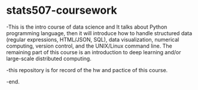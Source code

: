 # stats507-coursework
-This is the intro course of data science and It talks about Python programming language, then it will introduce how to handle structured data (regular expressions, HTML/JSON, SQL), data visualization, numerical computing, version control, and the UNIX/Linux command line. The remaining part of this course is an introduction to deep learning and/or large-scale distributed computing.

-this repository is for record of the hw and pactice of this course.

-end.
